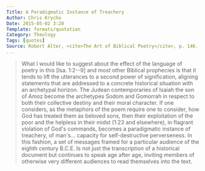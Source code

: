 ```yaml
---
Title: A Paradigmatic Instance of Treachery
Author: Chris Krycho
Date: 2015-05-02 3:20
Template: formats/quotation
Category: Theology
Tags: [quotes]
Source: Robert Alter, <cite>The Art of Biblical Poetry</cite>, p. 146.
...
```


> What I would like to suggest about the effect of the language of poetry in
> this [Isa. 1:2--9] and most other Biblical prophecies is that it tends to lift
> the utterances to a second power of signification, aligning statements that
> are addressed to a concrete historical situation with an archetypal horizon.
> The Judean contemporaries of Isaiah the son of Amoz become the archetypes
> Sodom and Gomorrah in respect to both their collective destiny and their moral
> character. If one considers, as the metaphors of the poem require one to
> consider, how God has treated them as beloved sons, then their exploitation of
> the poor and the helpless in their midst (1:23 and elsewhere), in flagrant
> violation of God's commands, becomes a paradigmatic instance of treachery, of
> man's... capacity for self-destructive perverseness. In this fashion, a
> set of messages framed for a particular audience of the eighth century B.C.E.
> Is not just the transcription of a historical document but continues to speak
> age after age, inviting members of otherwise very different audiences to read
> themselves into the text.
